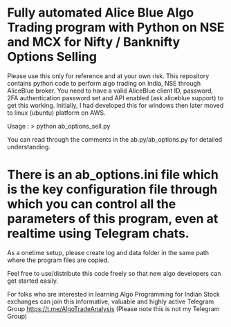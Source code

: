 # Fully automated Alice Blue Algo Trading program with Python on NSE and MCX for Nifty / Banknifty Options Selling
Please use this only for reference and at your own risk. This repository contains python code to perform algo trading on India, NSE through AliceBlue broker. 
You need to have a valid AliceBlue client ID, password, 2FA authentication password set and API enabled (ask aliceblue support) to get this working.
Initially, I had developed this for windows then later moved to linux (ubuntu) platform on AWS.

Usage : > python ab_options_sell.py

You can read through the comments in the ab.py/ab_options.py for detailed understanding. 
# There is an ab_options.ini file which is the key configuration file through which you can control all the parameters of this program, even at realtime using Telegram chats. 

As a onetime setup, please create log and data folder in the same path where the program files are copied.

Feel free to use/distribute this code freely so that new algo developers can get started easily.  

For folks who are interested in learning Algo Programming for Indian Stock exchanges can join this informative, valuable and highly active Telegram Group
https://t.me/AlgoTradeAnalysis
(Please note this is not my Telegram Group)
